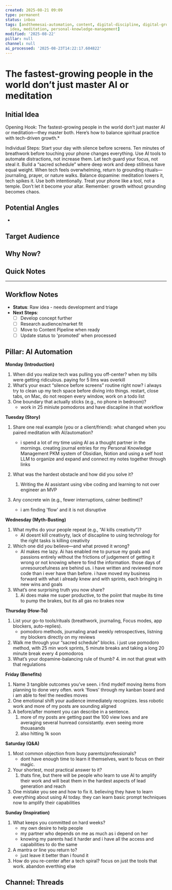 ```yaml
---
created: 2025-08-21 09:09
type: permanent
status: inbox
tags: [andthemesai-automation, content, digital-discipline, digital-grounding, hereare7highlyrelevanttagsthatcapturethekeyconcepts,
  idea, meditation, personal-knowledge-management]
modified: '2025-08-22'
pillar: null
channel: null
ai_processed: '2025-08-23T14:22:17.604822'
---
```

# The fastest-growing people in the world don’t just master AI or meditation

## Initial Idea
Opening Hook: The fastest-growing people in the world don’t just master AI or meditation—they master both. 
Here’s how to balance spiritual practice with tech-driven growth.* 

Individual Steps: Start your day with silence before screens. Ten minutes of breathwork before touching your phone changes everything. Use AI tools to automate distractions, not increase them. Let tech guard your focus, not steal it. Build a “sacred schedule” where deep work and deep stillness have equal weight. When tech feels overwhelming, return to grounding rituals—journaling, prayer, or nature walks. Balance dopamine: meditation lowers it, tech spikes it. Use both intentionally. Treat your phone like a tool, not a temple. Don’t let it become your altar. Remember: growth without grounding becomes chaos.
## Potential Angles
<!-- Different ways to approach this topic -->
- 

## Target Audience
<!-- Who would this resonate with? -->

## Why Now?
<!-- Why is this relevant/timely? -->

## Quick Notes
<!-- Any additional thoughts, links, inspiration -->

---

## Workflow Notes
- **Status**: Raw idea - needs development and triage
- **Next Steps**: 
  - [ ] Develop concept further
  - [ ] Research audience/market fit
  - [ ] Move to Content Pipeline when ready
  - [ ] Update status to 'promoted' when processed

## Pillar: AI Automation
**Monday (Introduction)**
1. When did you realize tech was pulling you off-center?
	when my bills were getting ridiculous. paying for 5 llms was overkill
2. What’s your exact “silence before screens” routine right now?
    i always try to clean up my tech space before diving into things. restart, close tabs, on Mac, do not reopen every window, work on a todo list
3. One boundary that actually sticks (e.g., no phone in bedroom)?
   - work in 25 miniute pomodoros and have discapline in that workflow
    

**Tuesday (Story)**

1. Share one real example (you or a client/friend): what changed when you paired meditation with AI/automation?
    - i spend a lot of my time using AI as a thought partner in the mornings. creating journal entries for my Personal Knowledge Management PKM system of Obsidian, Notion and using a self host LLM to organize and expand and connect my notes together through links
2. What was the hardest obstacle and how did you solve it?
	1. Writing the AI assistant using vibe coding and learning to not over engineer an MVP
    
3. Any concrete win (e.g., fewer interruptions, calmer bedtime)?
    - i am finding 'flow' and it is not disruptive

**Wednesday (Myth-Busting)**

1. What myths do your people repeat (e.g., “AI kills creativity”)?
    - AI doesnt kill creativyty, lack of discapline to using technology for the right tasks is killing creativity
2. Which one did _you_ believe—and what proved it wrong?
    - AI makes me lazy. Ai has enabled me to pursue my goals and passions entirely without the frictions of judgement of getting it wrong or not knowing where to find the information. those days of unresourcefulness are behind us. i have written and reviewed more code than i ever have than before. i have moved my business forward with what i already knew and with sprints, each bringing in new wins and goals
3. What’s one surprising truth you now share?
	1. Ai does make me super productive, to the poiint that maybe its time to pump the brakes, but its all gas no brakes now
    

**Thursday (How-To)**

1. List your go-to tools/rituals (breathwork, journaling, Focus modes, app blockers, auto-replies).
    - pomodoro methods, journaling anad weekly retrospectives, listning my blockers directly on my reviews
2. Walk me through your “sacred schedule” blocks.
    i just use pomodoro method, with 25 min work sprints, 5 minute breaks and taking a long 20 minute break every 4 pomodoros
3. What’s your dopamine-balancing rule of thumb?
	4. im not that great with that regulations
    

**Friday (Benefits)**

1. Name 3 tangible outcomes you’ve seen.
    i find mydelf moving items from planning to done very often. work 'flows' through my kanban board and i am able to feel the needles moves
2. One emotional shift your audience immediately recognizes.
    less robotic work and more of my posts are sounding aligned
3. A before/after moment you can describe in a sentence.
	1. more of my posts are getting past the 100 view lows and are averaging several hunread consistantly. even seeing more thouasands
	2. also hitting 1k soon
    

**Saturday (Q&A)**
1. Most common objection from busy parents/professionals?
    - dont have enough time to learn it themselves, want to focus on their magic.
2. Your shortest, most practical answer to it?
	1. thats fine, but there will be people who learn to use AI to amplify their work and will beat them in the hardest aspects of lead generation and reach
3. One mistake you see and how to fix it.
	   believing they have to learn everything about using AI today. they can learn basic prompt techniques now to amplify their capabilities
    

**Sunday (Inspiration)**

1. What keeps you committed on hard weeks?
    - my own desire to help people
    - my partner who depends on me as much as i depend on her
    - knowing my parents had it harder and i have all the access and capabilities to do the same
2. A mantra or line you return to?
    - just leave it better than i found it
3. How do you re-center after a tech spiral?
   focus on just the tools that work. abandon everthing else
## Channel: Threads

